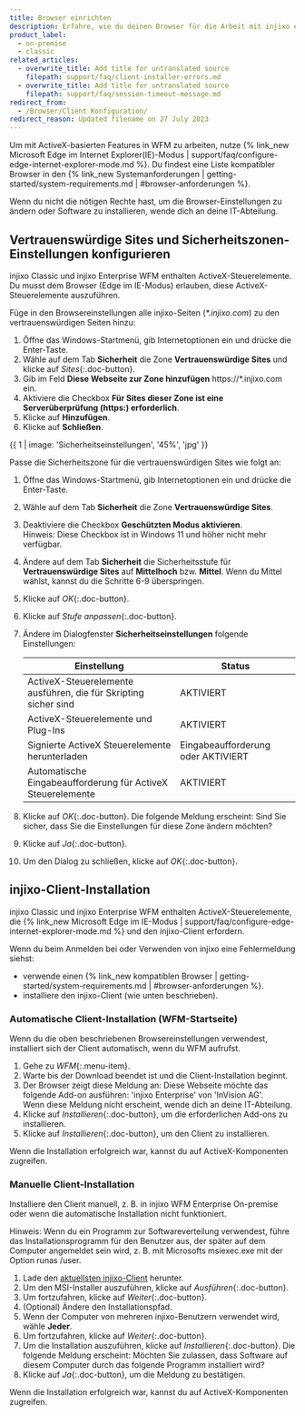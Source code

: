 ```yaml
---
title: Browser einrichten
description: Erfahre, wie du deinen Browser für die Arbeit mit injixo einrichtest.
product_label:
  - on-premise
  - classic
related_articles:
  - overwrite_title: Add title for untranslated source
    filepath: support/faq/client-installer-errors.md
  - overwrite_title: Add title for untranslated source
    filepath: support/faq/session-timeout-message.md
redirect_from:
  - /Browser/Client Konfiguration/
redirect_reason: Updated filename on 27 July 2023
---
```


Um mit ActiveX-basierten Features in WFM zu arbeiten, nutze {% link_new Microsoft Edge im Internet Explorer(IE)-Modus | support/faq/configure-edge-internet-explorer-mode.md %}. Du findest eine Liste kompatibler Browser in den {% link_new Systemanforderungen | getting-started/system-requirements.md | #browser-anforderungen %}.

Wenn du nicht die nötigen Rechte hast, um die Browser-Einstellungen zu ändern oder Software zu installieren, wende dich an deine IT-Abteilung.

## Vertrauenswürdige Sites und Sicherheitszonen-Einstellungen konfigurieren

injixo Classic und injixo Enterprise WFM enthalten ActiveX-Steuerelemente. Du musst dem Browser (Edge im IE-Modus) erlauben, diese ActiveX-Steuerelemente auszuführen.

Füge in den Browsereinstellungen alle injixo-Seiten (_\*.injixo.com_) zu den vertrauenswürdigen Seiten hinzu:

1. Öffne das Windows-Startmenü, gib Internetoptionen ein und drücke die Enter-Taste.
2. Wähle auf dem Tab **Sicherheit** die Zone **Vertrauenswürdige Sites** und klicke auf _Sites_{:.doc-button}.
3. Gib im Feld **Diese Webseite zur Zone hinzufügen** https://\*.injixo.com ein.
4. Aktiviere die Checkbox **Für Sites dieser Zone ist eine Serverüberprüfung (https:) erforderlich**.
5. Klicke auf **Hinzufügen**.
6. Klicke auf **Schließen**.

{{ 1 | image: 'Sicherheitseinstellungen', '45%', 'jpg' }}

Passe die Sicherheitszone für die vertrauenswürdigen Sites wie folgt an:

1. Öffne das Windows-Startmenü, gib Internetoptionen ein und drücke die Enter-Taste.
2. Wähle auf dem Tab **Sicherheit** die Zone **Vertrauenswürdige Sites**.
3. Deaktiviere die Checkbox **Geschützten Modus aktivieren**.  
   Hinweis: Diese Checkbox ist in Windows 11 und höher nicht mehr verfügbar.
4. Ändere auf dem Tab **Sicherheit** die Sicherheitsstufe für **Vertrauenswürdige Sites** auf **Mittelhoch** bzw. **Mittel**. Wenn du Mittel wählst, kannst du die Schritte 6-9 überspringen.
5. Klicke auf _OK_{:.doc-button}.
6. Klicke auf _Stufe anpassen_{:.doc-button}.
7. Ändere im Dialogfenster **Sicherheitseinstellungen** folgende Einstellungen:

   | Einstellung                                           | Status             |
   | ------------------------------------------------- | ----------------- |
   | ActiveX-Steuerelemente ausführen, die für Skripting sicher sind | AKTIVIERT           |
   | ActiveX-Steuerelemente und Plug-Ins                  | AKTIVIERT           |
   | Signierte ActiveX Steuerelemente herunterladen                  | Eingabeaufforderung oder AKTIVIERT |
   | Automatische Eingabeaufforderung für ActiveX Steuerelemente          | AKTIVIERT           |

8. Klicke auf _OK_{:.doc-button}.
   Die folgende Meldung erscheint: Sind Sie sicher, dass Sie die Einstellungen für diese Zone ändern möchten?
9. Klicke auf _Ja_{:.doc-button}.
10. Um den Dialog zu schließen, klicke auf _OK_{:.doc-button}.

## injixo-Client-Installation

injixo Classic und injixo Enterprise WFM enthalten ActiveX-Steuerelemente, die {% link_new Microsoft Edge im IE-Modus | support/faq/configure-edge-internet-explorer-mode.md %} und den injixo-Client erfordern.

Wenn du beim Anmelden bei oder Verwenden von injixo eine Fehlermeldung siehst:

- verwende einen {% link_new kompatiblen Browser | getting-started/system-requirements.md | #browser-anforderungen %}.
- installiere den injixo-Client (wie unten beschrieben).

### Automatische Client-Installation (WFM-Startseite)

Wenn du die oben beschriebenen Browsereinstellungen verwendest, installiert sich der Client automatisch, wenn du WFM aufrufst.

1. Gehe zu _WFM_{:.menu-item}.
2. Warte bis der Download beendet ist und die Client-Installation beginnt.
3. Der Browser zeigt diese Meldung an: Diese Webseite möchte das folgende Add-on ausführen: 'injixo Enterprise' von 'InVision AG'.<br>Wenn diese Meldung nicht erscheint, wende dich an deine IT-Abteilung.
4. Klicke auf _Installieren_{:.doc-button}, um die erforderlichen Add-ons zu installieren.
5. Klicke auf _Installieren_{:.doc-button}, um den Client zu installieren.

Wenn die Installation erfolgreich war, kannst du auf ActiveX-Komponenten zugreifen.

### Manuelle Client-Installation

Installiere den Client manuell, z.&nbsp;B. in injixo WFM Enterprise On-premise oder wenn die automatische Installation nicht funktioniert.

Hinweis: Wenn du ein Programm zur Softwareverteilung verwendest, führe das Installationsprogramm für den Benutzer aus, der später auf dem Computer angemeldet sein wird, z.&nbsp;B. mit Microsofts msiexec.exe mit der Option runas /user.

1. Lade den [aktuellsten injixo-Client](https://downloads.injixo.com/de#client) herunter.
2. Um den MSI-Installer auszuführen, klicke auf _Ausführen_{:.doc-button}.
3. Um fortzufahren, klicke auf _Weiter_{:.doc-button}.
4. (Optional) Ändere den Installationspfad.
5. Wenn der Computer von mehreren injixo-Benutzern verwendet wird, wähle **Jeder**.
6. Um fortzufahren, klicke auf _Weiter_{:.doc-button}.
7. Um die Installation auszuführen, klicke auf _Installieren_{:.doc-button}.
   Die folgende Meldung erscheint: Möchten Sie zulassen, dass Software auf diesem Computer durch das folgende Programm installiert wird?
8. Klicke auf _Ja_{:.doc-button}, um die Meldung zu bestätigen.

Wenn die Installation erfolgreich war, kannst du auf ActiveX-Komponenten zugreifen.
